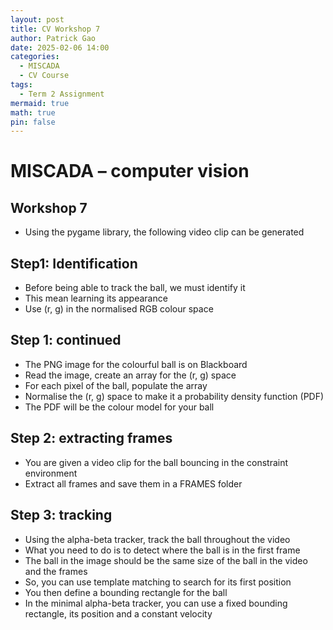 ```yaml
---
layout: post
title: CV Workshop 7
author: Patrick Gao
date: 2025-02-06 14:00
categories:
  - MISCADA
  - CV Course
tags:
  - Term 2 Assignment
mermaid: true
math: true
pin: false
---
```


# MISCADA – computer vision

## Workshop 7  

- Using the pygame library, the following video clip can be generated


## Step1: Identification
- Before being able to track the ball, we must identify it
- This mean learning its appearance
- Use (r, g) in the normalised RGB colour space




## Step 1: continued

- The PNG image for the colourful ball is on Blackboard
- Read the image, create an array for the (r, g) space
- For each pixel of the ball,  populate the array
- Normalise the (r, g) space to make it a probability density function (PDF)
- The PDF will be the colour model for your ball



## Step 2: extracting frames


- You are given a video clip for the ball bouncing in the constraint environment
- Extract all frames and save them in a FRAMES folder


## Step 3: tracking

- Using the alpha-beta tracker, track the ball throughout the video
- What you need to do is to detect where the ball is in the first frame
- The ball in the image should be the same size of the ball in the video and the frames
- So, you can use template matching to search for its first position
- You then define a bounding rectangle for the ball
- In the minimal alpha-beta tracker, you can use a fixed bounding rectangle, its position and a constant velocity


